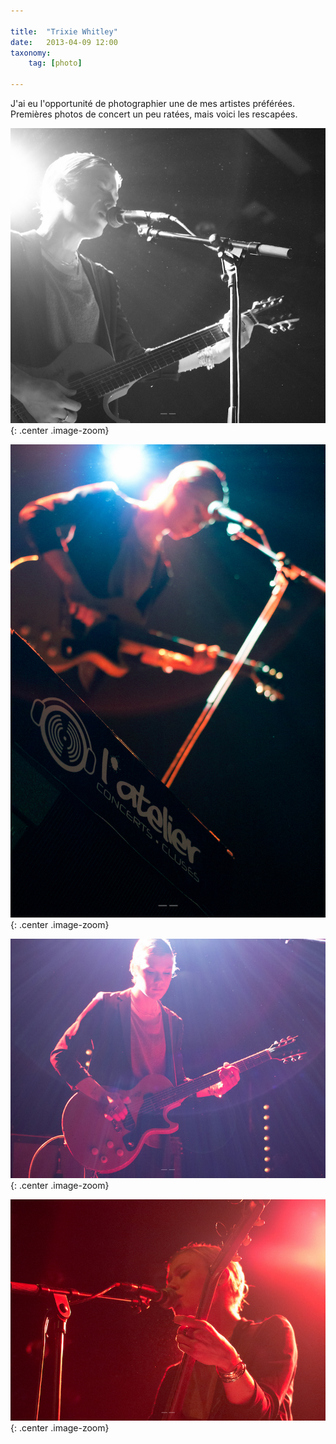 ```yaml
---

title:  "Trixie Whitley"
date:   2013-04-09 12:00
taxonomy:
    tag: [photo]

---
```


J'ai eu l'opportunité de photographier une de mes artistes préférées. Premières photos de concert un peu ratées, mais voici les rescapées.


![black-white-and-dust](/assets/images/black-white-and-dust.jpg){: .center .image-zoom}

![atelier](/assets/images/atelier.jpg){: .center .image-zoom}

![bless-light](/assets/images/bless-light.jpg){: .center .image-zoom}

![trixie-whitley](/assets/images/trixie-whitley.jpg){: .center .image-zoom}